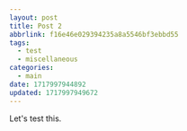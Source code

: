 ```yaml
---
layout: post
title: Post 2
abbrlink: f16e46e029394235a8a5546bf3ebbd55
tags:
  - test
  - miscellaneous
categories:
  - main
date: 1717997944892
updated: 1717997949672
---
```


Let's test this.
